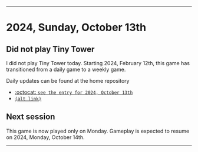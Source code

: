 
***

# 2024, Sunday, October 13th

## Did not play Tiny Tower

<!-- TODO: For each weekly entry, make sure the date is correct. The day of the week should be modified in 4 places !-->

I did not play Tiny Tower today. Starting 2024, February 12th, this game has transitioned from a daily game to a weekly game.

Daily updates can be found at the home repository

- [:octocat: `see the entry for 2024, October 13th`](https://github.com/seanpm2001/SeansLifeArchive_Images_TinyTower/tree/master/tiny%20tower/2024/10_October/13/) 
- [`(alt link)`](/tiny%20tower/2024/10_October/13/)

## Next session

This game is now played only on Monday. Gameplay is expected to resume on 2024, Monday, October 14th.

***
